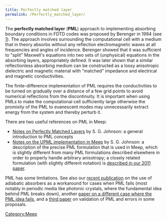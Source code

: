```yaml
---
title: Perfectly matched layer
permalink: /Perfectly_matched_layer/
---
```


The **perfectly matched layer** (**PML**) approach to implementing absorbing boundary conditions in FDTD codes was proposed by Berenger in 1994 (see [1](http://dx.doi.org/10.1006/jcph.1994.1159)). The approach involves surrounding the computational cell with a medium that in theory absorbs without any reflection electromagnetic waves at all frequencies and angles of incidence. Berenger showed that it was sufficient to "split" Maxwell's equations into two sets of (unphysical) equations in the absorbing layers, appropriately defined. It was later shown that a similar reflectionless absorbing medium can be constructed as a lossy anisotropic dielectric and magnetic material with "matched" impedance and electrical and magnetic conductivities.

The finite-difference implementation of PML requires the conductivities to be turned on gradually over a distance of a few grid points to avoid numerical reflections from the discontinuity. It is important when using PMLs to make the computational cell sufficiently large otherwise the promixity of the PML to evanescent modes may unnecessarily extract energy from the system and thereby perturb it.

There are two useful references on PML in Meep:

-   [Notes on Perfectly Matched Layers](http://math.mit.edu/~stevenj/18.369/pml.pdf) by S. G. Johnson: a general introduction to PML concepts
-   [Notes on the UPML implementation in Meep](http://ab-initio.mit.edu/meep/pml-meep.pdf) by S. G. Johnson: a description of the precise PML formulation that is used in Meep, which is slightly different from many PML formulations described elsewhere in order to properly handle arbitrary anisotropy; a closely related formulation (with slightly different notation) is [described in our 2011 paper](http://math.mit.edu/~stevenj/papers/OskooiJo11.pdf).

PML has some limitations. See also our [recent publication](http://www.opticsinfobase.org/abstract.cfm?URI=oe-16-15-11376) on the use of adiabatic absorbers as a workaround for cases when PML fails (most notably in periodic media like photonic crystals, where the fundamental idea behind PML breaks down), another [paper on a different case where the PML idea fails](http://math.mit.edu/~stevenj/papers/LohOs09.pdf), and a [third paper](http://math.mit.edu/~stevenj/papers/OskooiJo11.pdf) on validation of PML and errors in some proposals.

[Category:Meep](/Category:Meep "wikilink")